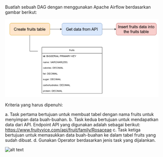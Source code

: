 Buatlah sebuah DAG dengan menggunakan Apache Airflow berdasarkan gambar berikut:

![alt text](https://github.com/ddzikri/de_muhammad-dzikri-rizaldi/blob/main/17_Workflow-Orchestration-With-Airflow/screenshots/soal_eksplorasi.png)

Kriteria yang harus dipenuhi:

a. Task pertama bertujuan untuk membuat tabel dengan nama fruits untuk menyimpan data buah-buahan.
b. Task kedua bertujuan untuk mendapatkan data dari API. Endpoint API yang digunakan adalah sebagai berikut: https://www.fruityvice.com/api/fruit/family/Rosaceae 
c. Task ketiga bertujuan untuk memasukkan data buah-buahan ke dalam tabel fruits yang sudah dibuat. 
d. Gunakan Operator berdasarkan jenis task yang dijalankan.

![alt text]()